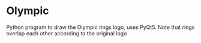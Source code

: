 # Olympic
Python program to draw the Olympic rings logo, uses PyQt5.
Note that rings overlap each other according to the original logo

